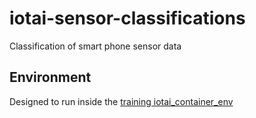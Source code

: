 # iotai-sensor-classifications
Classification of smart phone sensor data 

## Environment
Designed to run inside the [training iotai_container_env](https://github.com/learniotai/iotai_container_env/tree/main/train)